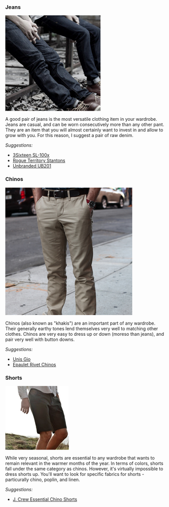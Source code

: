 ### Jeans
![](assets/images/jeans.png)

A good pair of jeans is the most versatile clothing item in your wardrobe. Jeans are casual, and can be worn consecutively more than any other pant. They are an item that you will almost certainly want to invest in and allow to grow with you. For this reason, I suggest a pair of raw denim.

*Suggestions:*

- [3Sixteen SL-100x][3sixteen]
- [Rogue Territory Stantons][stantons]
- [Unbranded UB201][unbranded]


### Chinos
![](assets/images/chinos.png)

Chinos (also known as "khakis") are an important part of any wardrobe. Their generally earthy tones lend themselves very well to matching other clothes. Chinos are very easy to dress up or down (moreso than jeans), and pair very well with button downs.

*Suggestions:*

- [Unis Gio][unis]
- [Epaulet Rivet Chinos][epaulet]


### Shorts
![](assets/images/shorts.png)

While very seasonal, shorts are essential to any wardrobe that wants to remain relevant in the warmer months of the year. In terms of colors, shorts fall under the same category as chinos. However, it's virtually impossible to dress shorts up. You'll want to look for specific fabrics for shorts - particurally chino, poplin, and linen.

*Suggestions:*

- [J. Crew Essential Chino Shorts][jcrew-shorts]

[3sixteen]: http://www.3sixteen.com/collections/denim/products/sl100x-straight-raw-indigo-selvedge-denim
[stantons]: http://www.rogueterritory.com/shop/stanton/
[unbranded]: http://theunbrandedbrand.com/collections/all/products/ub201-tapered-fit-indigo-selvedge
[unis]: http://unisnewyork.com/products/gio
[epaulet]: http://epauletnewyork.com/collections/bottoms/Rivet-Chinos
[jcrew-shorts]: https://www.jcrew.com/mens_category/shortsswim/chino/PRDOVR~62952/62952.jsp
